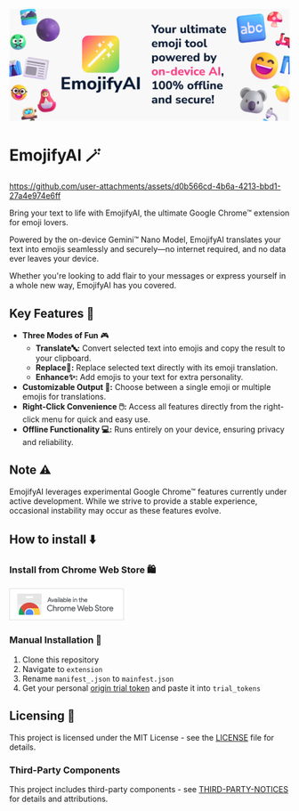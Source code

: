 ![Banner](assets/marquee.jpg)
# EmojifyAI 🪄

https://github.com/user-attachments/assets/d0b566cd-4b6a-4213-bbd1-27a4e974e6ff

Bring your text to life with EmojifyAI, the ultimate Google Chrome™ extension for emoji lovers.

Powered by the on-device Gemini™ Nano Model, EmojifyAI translates your text into emojis seamlessly and securely—no internet required, and no data ever leaves your device.

Whether you're looking to add flair to your messages or express yourself in a whole new way, EmojifyAI has you covered.

## Key Features 🎯
- **Three Modes of Fun** 🎮
    - **Translate🔤:** Convert selected text into emojis and copy the result to your clipboard.
    - **Replace🔁:** Replace selected text directly with its emoji translation.
    - **Enhance✨:** Add emojis to your text for extra personality.
- **Customizable Output 🎨:** Choose between a single emoji or multiple emojis for translations.
- **Right-Click Convenience 🖱️:** Access all features directly from the right-click menu for quick and easy use.
- **Offline Functionality 💻:** Runs entirely on your device, ensuring privacy and reliability.

## Note ⚠️
EmojifyAI leverages experimental Google Chrome™ features currently under active development. While we strive to provide a stable experience, occasional instability may occur as these features evolve.

## How to install ⬇️
### Install from Chrome Web Store 🛍️
[![Chrome Webstore Badge](assets/ChromeWebStoreBadge.png)](https://chromewebstore.google.com/detail/emojifyai/ahnkipgelbdmadiibdmmhbbheellpopj)

### Manual Installation 🔧
1. Clone this repository
2. Navigate to `extension`
3. Rename `manifest_.json` to `mainfest.json`
4. Get your personal [origin trial token](https://developer.chrome.com/origintrials/#/view_trial/320318523496726529) and paste it into `trial_tokens`

## Licensing 📜

This project is licensed under the MIT License - see the [LICENSE](LICENSE) file for details.

### Third-Party Components
This project includes third-party components - see [THIRD-PARTY-NOTICES](THIRD-PARTY-NOTICES.txt) for details and attributions.
